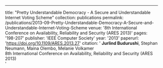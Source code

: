 ---
title: "Pretty Understandable Democracy - A Secure and Understandable Internet Voting Scheme"
collection: publications
permalink: /publications/2013-09-Pretty-Understandable-Democracy-A-Secure-and-Understandable-Internet-Voting-Scheme
venue: '8th International Conference on Availability, Reliability and Security (ARES 2013)'
pages: '198-207'
publisher: 'IEEE Computer Society'
year: '2013'
paperurl: 'https://doi.org/10.1109/ARES.2013.27'
citation: ' <b>Jurlind Budurushi</b>,  Stephan Neumann,  Maina Olembo,  Melanie Volkamer</br> 8th International Conference on Availability, Reliability and Security (ARES 2013)</br>'